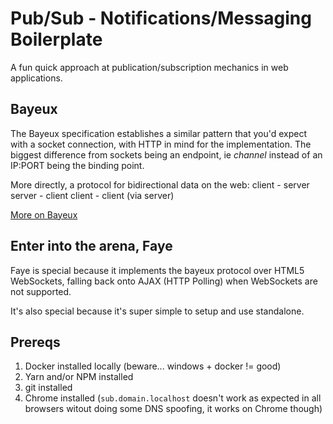 # Pub/Sub - Notifications/Messaging Boilerplate

A fun quick approach at publication/subscription mechanics in web applications.

## Bayeux

The Bayeux specification establishes a similar pattern that you'd expect with a socket connection, 
with HTTP in mind for the implementation. The biggest difference from sockets being an endpoint, ie _channel_ 
instead of an IP:PORT being the binding point.

More directly, a protocol for bidirectional data on the web:
client - server
server - client
client - client (via server)

[More on Bayeux](https://docs.cometd.org/current/reference/index.html#_bayeux)

## Enter into the arena, Faye

Faye is special because it implements the bayeux protocol over HTML5 WebSockets, falling back onto
AJAX (HTTP Polling) when WebSockets are not supported.

It's also special because it's super simple to setup and use standalone.

## Prereqs

1. Docker installed locally (beware... windows + docker != good)
2. Yarn and/or NPM installed
3. git installed
4. Chrome installed (`sub.domain.localhost` doesn't work as expected in all browsers witout doing some DNS spoofing, it works on Chrome though)




